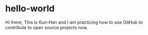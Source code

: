 # hello-world

Hi there,
  This is Kun-Han and I am practicing how to use GitHub to contribute to open source projects now.
